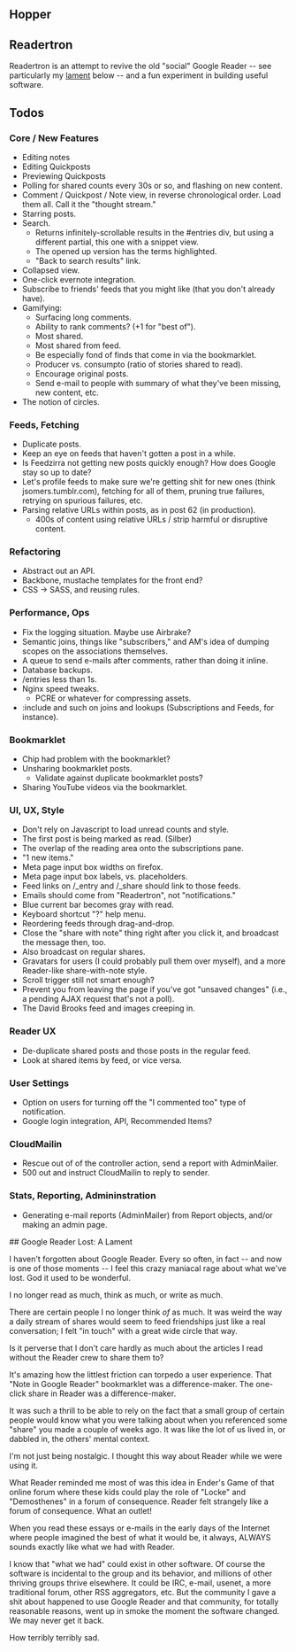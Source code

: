 ## Hopper

## Readertron

Readertron is an attempt to revive the old "social" Google Reader -- see particularly my [lament](#lament) below -- and a fun experiment in building useful software.

## Todos

### Core / New Features
- Editing notes
- Editing Quickposts
- Previewing Quickposts
- Polling for shared counts every 30s or so, and flashing on new content.
- Comment / Quickpost / Note view, in reverse chronological order. Load them all. Call it the "thought stream."
- Starring posts.
- Search.
	- Returns infinitely-scrollable results in the #entries div, but using a different partial, this one with a snippet view.
	- The opened up version has the terms highlighted.
	- "Back to search results" link.
- Collapsed view.
- One-click evernote integration.
- Subscribe to friends' feeds that you might like (that you don't already have).
- Gamifying:
	- Surfacing long comments.
	- Ability to rank comments? (+1 for "best of").
	- Most shared.
	- Most shared from feed.
	- Be especially fond of finds that come in via the bookmarklet.
	- Producer vs. consumpto (ratio of stories shared to read).
	- Encourage original posts.
	- Send e-mail to people with summary of what they've been missing, new content, etc.
- The notion of circles.

### Feeds, Fetching
- Duplicate posts.
- Keep an eye on feeds that haven't gotten a post in a while.
- Is Feedzirra not getting new posts quickly enough? How does Google stay so up to date?
- Let's profile feeds to make sure we're getting shit for new ones (think jsomers.tumblr.com), fetching for all of them, pruning true failures, retrying on spurious failures, etc.
- Parsing relative URLs within posts, as in post 62 (in production).
	- 400s of content using relative URLs / strip harmful or disruptive content.

### Refactoring
- Abstract out an API.
- Backbone, mustache templates for the front end?
- CSS -> SASS, and reusing rules.

### Performance, Ops
- Fix the logging situation. Maybe use Airbrake?
- Semantic joins, things like "subscribers," and AM's idea of dumping scopes on the associations themselves.
- A queue to send e-mails after comments, rather than doing it inline.
- Database backups.
- /entries less than 1s.
- Nginx speed tweaks.
	- PCRE or whatever for compressing assets.
- :include and such on joins and lookups (Subscriptions and Feeds, for instance).

### Bookmarklet
- Chip had problem with the bookmarklet?
- Unsharing bookmarklet posts.
	- Validate against duplicate bookmarklet posts?
- Sharing YouTube videos via the bookmarklet.

### UI, UX, Style
- Don't rely on Javascript to load unread counts and style.
- The first post is being marked as read. (Silber)
- The overlap of the reading area onto the subscriptions pane.
- "1 new items."
- Meta page input box widths on firefox.
- Meta page input box labels, vs. placeholders.
- Feed links on /\_entry and /\_share should link to those feeds.
- Emails should come from "Readertron", not "notifications."
- Blue current bar becomes gray with read.
- Keyboard shortcut "?" help menu.
- Reordering feeds through drag-and-drop.
- Close the "share with note" thing right after you click it, and broadcast the message then, too.
- Also broadcast on regular shares.
- Gravatars for users (I could probably pull them over myself), and a more Reader-like share-with-note style.
- Scroll trigger still not smart enough?
- Prevent you from leaving the page if you've got "unsaved changes" (i.e., a pending AJAX request that's not a poll).
- The David Brooks feed and images creeping in.

### Reader UX
- De-duplicate shared posts and those posts in the regular feed.
- Look at shared items by feed, or vice versa.

### User Settings
- Option on users for turning off the "I commented too" type of notification.
- Google login integration, API, Recommended Items?

### CloudMailin
- Rescue out of of the controller action, send a report with AdminMailer.
- 500 out and instruct CloudMailin to reply to sender.

### Stats, Reporting, Admininstration
- Generating e-mail reports (AdminMailer) from Report objects, and/or making an admin page.

<a name="lament"/>
## Google Reader Lost: A Lament

I haven't forgotten about Google Reader. Every so often, in fact -- and now is one of those moments -- I feel this crazy maniacal rage about what we've lost. God it used to be wonderful.

I no longer read as much, think as much, or write as much. 

There are certain people I no longer think *of* as much. It was weird the way a daily stream of shares would seem to feed friendships just like a real conversation; I felt "in touch" with a great wide circle that way.

Is it perverse that I don't care hardly as much about the articles I read without the Reader crew to share them to?

It's amazing how the littlest friction can torpedo a user experience. That "Note in Google Reader" bookmarklet was a difference-maker. The one-click share in Reader was a difference-maker.

It was such a thrill to be able to rely on the fact that a small group of certain people would know what you were talking about when you referenced some "share" you made a couple of weeks ago. It was like the lot of us lived in, or dabbled in, the others' mental context.

I'm not just being nostalgic. I thought this way about Reader while we were using it.

What Reader reminded me most of was this idea in Ender's Game of that online forum where these kids could play the role of "Locke" and "Demosthenes" in a forum of consequence. Reader felt strangely like a forum of consequence. What an outlet!

When you read these essays or e-mails in the early days of the Internet where people imagined the best of what it would be, it always, ALWAYS sounds exactly like what we had with Reader.

I know that "what we had" could exist in other software. Of course the software is incidental to the group and its behavior, and millions of other thriving groups thrive elsewhere. It could be IRC, e-mail, usenet, a more traditional forum, other RSS aggregators, etc. But the community I gave a shit about happened to use Google Reader and that community, for totally reasonable reasons, went up in smoke the moment the software changed. We may never get it back.

How terribly terribly sad.